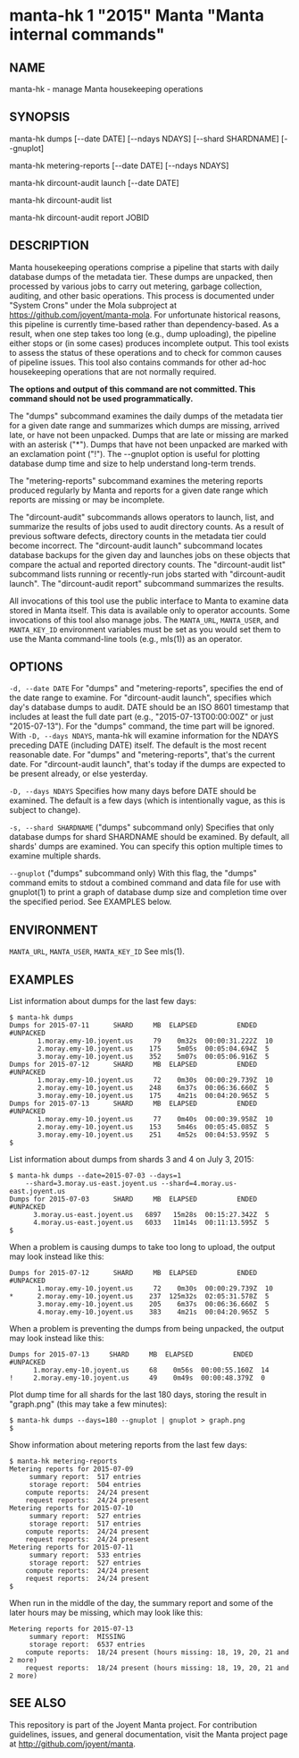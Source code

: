 # manta-hk 1 "2015" Manta "Manta internal commands"

## NAME

manta-hk - manage Manta housekeeping operations

## SYNOPSIS

manta-hk dumps [--date DATE] [--ndays NDAYS] [--shard SHARDNAME]
    [--gnuplot]

manta-hk metering-reports [--date DATE] [--ndays NDAYS]

manta-hk dircount-audit launch [--date DATE]

manta-hk dircount-audit list 

manta-hk dircount-audit report JOBID

## DESCRIPTION

Manta housekeeping operations comprise a pipeline that starts with daily
database dumps of the metadata tier.  These dumps are unpacked, then processed
by various jobs to carry out metering, garbage collection, auditing, and other
basic operations.  This process is documented under "System Crons" under the
Mola subproject at https://github.com/joyent/manta-mola.  For unfortunate
historical reasons, this pipeline is currently time-based rather than
dependency-based.  As a result, when one step takes too long (e.g., dump
uploading), the pipeline either stops or (in some cases) produces incomplete
output.  This tool exists to assess the status of these operations and to check
for common causes of pipeline issues.  This tool also contains commands for
other ad-hoc housekeeping operations that are not normally required.

**The options and output of this command are not committed.  This command should
not be used programmatically.**

The "dumps" subcommand examines the daily dumps of the metadata tier for a given
date range and summarizes which dumps are missing, arrived late, or have not
been unpacked.  Dumps that are late or missing are marked with an asterisk
("\*").  Dumps that have not been unpacked are marked with an exclamation point
("!").  The --gnuplot option is useful for plotting database dump time and size
to help understand long-term trends.

The "metering-reports" subcommand examines the metering reports produced
regularly by Manta and reports for a given date range which reports are missing
or may be incomplete.

The "dircount-audit" subcommands allows operators to launch, list, and summarize
the results of jobs used to audit directory counts.  As a result of previous
software defects, directory counts in the metadata tier could become incorrect.
The "dircount-audit launch" subcommand locates database backups for the given
day and launches jobs on these objects that compare the actual and reported
directory counts.  The "dircount-audit list" subcommand lists running or
recently-run jobs started with "dircount-audit launch".  The "dircount-audit
report" subcommand summarizes the results.

All invocations of this tool use the public interface to Manta to examine data
stored in Manta itself.  This data is available only to operator accounts.  Some
invocations of this tool also manage jobs.  The `MANTA_URL`, `MANTA_USER`, and
`MANTA_KEY_ID` environment variables must be set as you would set them to use
the Manta command-line tools (e.g., mls(1)) as an operator.


## OPTIONS

`-d, --date DATE`
  For "dumps" and "metering-reports", specifies the end of the date range to
  examine.  For "dircount-audit launch", specifies which day's database dumps to
  audit.  DATE should be an ISO 8601 timestamp that includes at least the full
  date part (e.g., "2015-07-13T00:00:00Z" or just "2015-07-13").  For the
  "dumps" command, the time part will be ignored.  With `-D, --days NDAYS`,
  manta-hk will examine information for the NDAYS preceding DATE (including
  DATE) itself.  The default is the most recent reasonable date.  For "dumps"
  and "metering-reports", that's the current date.  For "dircount-audit launch",
  that's today if the dumps are expected to be present already, or else
  yesterday.

`-D, --days NDAYS`
  Specifies how many days before DATE should be examined.  The default is a few
  days (which is intentionally vague, as this is subject to change).

`-s, --shard SHARDNAME`
  ("dumps" subcommand only) Specifies that only database dumps for shard
  SHARDNAME should be examined.  By default, all shards' dumps are examined.
  You can specify this option multiple times to examine multiple shards.

`--gnuplot`
  ("dumps" subcommand only) With this flag, the "dumps" command emits to stdout
  a combined command and data file for use with gnuplot(1) to print a graph of
  database dump size and completion time over the specified period.  See
  EXAMPLES below.


## ENVIRONMENT

`MANTA_URL`, `MANTA_USER`, `MANTA_KEY_ID`
  See mls(1).


## EXAMPLES

List information about dumps for the last few days:

    $ manta-hk dumps
    Dumps for 2015-07-11      SHARD     MB  ELAPSED          ENDED  #UNPACKED
           1.moray.emy-10.joyent.us     79    0m32s  00:00:31.222Z  10
           2.moray.emy-10.joyent.us    175    5m05s  00:05:04.694Z  5
           3.moray.emy-10.joyent.us    352    5m07s  00:05:06.916Z  5
    Dumps for 2015-07-12      SHARD     MB  ELAPSED          ENDED  #UNPACKED
           1.moray.emy-10.joyent.us     72    0m30s  00:00:29.739Z  10
           2.moray.emy-10.joyent.us    248    6m37s  00:06:36.660Z  5
           3.moray.emy-10.joyent.us    175    4m21s  00:04:20.965Z  5
    Dumps for 2015-07-13      SHARD     MB  ELAPSED          ENDED  #UNPACKED
           1.moray.emy-10.joyent.us     77    0m40s  00:00:39.958Z  10
           2.moray.emy-10.joyent.us    153    5m46s  00:05:45.085Z  5
           3.moray.emy-10.joyent.us    251    4m52s  00:04:53.959Z  5
    $

List information about dumps from shards 3 and 4 on July 3, 2015:

    $ manta-hk dumps --date=2015-07-03 --days=1 
        --shard=3.moray.us-east.joyent.us --shard=4.moray.us-east.joyent.us
    Dumps for 2015-07-03      SHARD     MB  ELAPSED          ENDED  #UNPACKED
          3.moray.us-east.joyent.us   6897   15m28s  00:15:27.342Z  5
          4.moray.us-east.joyent.us   6033   11m14s  00:11:13.595Z  5
    $

When a problem is causing dumps to take too long to upload, the output may look
instead like this:

    Dumps for 2015-07-12      SHARD     MB  ELAPSED          ENDED  #UNPACKED
           1.moray.emy-10.joyent.us     72    0m30s  00:00:29.739Z  10
    *      2.moray.emy-10.joyent.us    237  125m32s  02:05:31.578Z  5
           3.moray.emy-10.joyent.us    205    6m37s  00:06:36.660Z  5
           4.moray.emy-10.joyent.us    383    4m21s  00:04:20.965Z  5

When a problem is preventing the dumps from being unpacked, the output may look
instead like this:

    Dumps for 2015-07-13     SHARD     MB  ELAPSED          ENDED  #UNPACKED
          1.moray.emy-10.joyent.us     68    0m56s  00:00:55.160Z  14
    !     2.moray.emy-10.joyent.us     49    0m49s  00:00:48.379Z  0

Plot dump time for all shards for the last 180 days, storing the result in
"graph.png" (this may take a few minutes):

    $ manta-hk dumps --days=180 --gnuplot | gnuplot > graph.png
    $

Show information about metering reports from the last few days:

    $ manta-hk metering-reports
    Metering reports for 2015-07-09
         summary report:  517 entries
         storage report:  504 entries
        compute reports:  24/24 present
        request reports:  24/24 present
    Metering reports for 2015-07-10
         summary report:  527 entries
         storage report:  517 entries
        compute reports:  24/24 present
        request reports:  24/24 present
    Metering reports for 2015-07-11
         summary report:  533 entries
         storage report:  527 entries
        compute reports:  24/24 present
        request reports:  24/24 present
    $

When run in the middle of the day, the summary report and some of the later
hours may be missing, which may look like this:

    Metering reports for 2015-07-13
         summary report:  MISSING
         storage report:  6537 entries
        compute reports:  18/24 present (hours missing: 18, 19, 20, 21 and 2 more)
        request reports:  18/24 present (hours missing: 18, 19, 20, 21 and 2 more)


## SEE ALSO

This repository is part of the Joyent Manta project.  For contribution
guidelines, issues, and general documentation, visit the 
Manta project page at http://github.com/joyent/manta.
